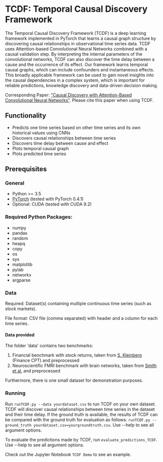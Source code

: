 # TCDF: Temporal Causal Discovery Framework

The Temporal Causal Discovery Framework (TCDF) is a deep learning framework implemented in PyTorch that learns a causal graph structure by discovering causal relationships in observational time series data. TCDF uses Attention-based Convolutional Neural Networks combined with a causal validation step. By interpreting the internal parameters of the convolutional networks, TCDF can also discover the time delay between a cause and the occurrence of its effect. Our framework learns temporal causal graphs, which can include confounders and instantaneous effects.  This broadly applicable framework can be used to gain novel insights into the causal dependencies in a complex system, which is important for reliable predictions, knowledge discovery and data-driven decision making.

Corresponding Paper: ["Causal Discovery with Attention-Based Convolutional Neural Networks"](https://www.mdpi.com/2504-4990/1/1/19).
Please cite this paper when using TCDF.

## Functionality

* Predicts one time series based on other time series and its own historical values using CNNs
* Discovers causal relationships between time series
* Discovers time delay between cause and effect
* Plots temporal causal graph
* Plots predicted time series

## Prerequisites

### General
* Python >= 3.5
* [PyTorch](https://pytorch.org/get-started/locally/) (tested with PyTorch 0.4.1)
* Optional: CUDA (tested with CUDA 9.2) 

### Required Python Packages:
* numpy
* pandas
* random
* heapq
* copy
* os
* sys
* matplotlib
* pylab
* networkx
* argparse

### Data
Required: Dataset(s) containing multiple continuous time series (such as stock markets). 

File format: 
CSV file (comma separated) with header and a column for each time series. 

#### Data provided
The folder 'data' contains two benchmarks:
1. Financial benchmark with stock returns, taken from [S. Kleinberg](http://www.skleinberg.org/data.html) (Finance CPT) and preprocessed
2. Neuroscientific FMRI benchmark with brain networks, taken from [Smith et al.](http://www.fmrib.ox.ac.uk/datasets/netsim/) and preprocessed

Furthermore, there is one small dataset for demonstration purposes.

### Running

Run `runTCDF.py --data yourdataset.csv` to run TCDF on your own dataset. TCDF will discover causal relationships between time series in the dataset and their time delay. If the ground truth is available, the results of TCDF can be compared with the ground truth for evaluation as follows: `runTCDF.py --ground_truth yourdataset.csv=yourgroundtruth.csv`. Use --help to see all argument options.

To evaluate the predictions made by TCDF, run `evaluate_predictions_TCDF`. Use --help to see all argument options.

Check out the Jupyter Notebook `TCDF Demo` to see an example. 

